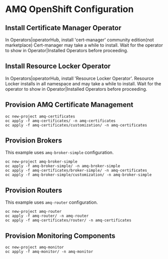 # AMQ OpenShift Configuration

## Install Certificate Manager Operator

In Operators|operatorHub, install 'cert-manager' community edition(not marketplace) Cert-manager may take a while to install. Wait for the operator to show in Operator|Installed Operators before proceeding.

## Install Resource Locker Operator

In Operators|operatorHub, install 'Resource Locker Operator'. Resource Locker installs in all namespace and may take a while to install. Wait for the operator to show in Operator|Installed Operators before proceeding.

## Provision AMQ Certificate Management

```
oc new-project amq-certificates
oc apply -f amq-certificates/ -n amq-certificates
oc apply -f amq-certificates/customization/ -n amq-certificates
```

## Provision Brokers

This example uses `amq-broker-simple` configuration.

```
oc new-project amq-broker-simple
oc apply -f amq-broker-simple/ -n amq-broker-simple
oc apply -f amq-certificates/broker-simple/ -n amq-certificates
oc apply -f amq-broker-simple/customization/ -n amq-broker-simple
```

## Provision Routers

This example uses `amq-router` configuration.

```
oc new-project amq-router
oc apply -f amq-router/ -n amq-router
oc apply -f amq-certificates/router/ -n amq-certificates
```

## Provision Monitoring Components

```
oc new-project amq-monitor
oc apply -f amq-monitor/ -n amq-monitor
```
